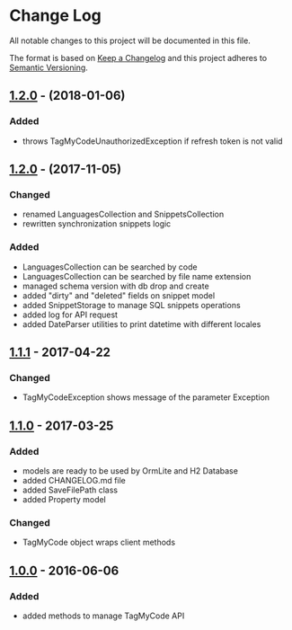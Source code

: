 # Change Log
All notable changes to this project will be documented in this file.

The format is based on [Keep a Changelog](http://keepachangelog.com/)
and this project adheres to [Semantic Versioning](http://semver.org/).

## [1.2.0] - (2018-01-06)
### Added
- throws TagMyCodeUnauthorizedException if refresh token is not valid

## [1.2.0] - (2017-11-05)
### Changed
- renamed LanguagesCollection and SnippetsCollection
- rewritten synchronization snippets logic

### Added
- LanguagesCollection can be searched by code
- LanguagesCollection can be searched by file name extension
- managed schema version with db drop and create
- added "dirty" and "deleted" fields on snippet model
- added SnippetStorage to manage SQL snippets operations
- added log for API request
- added DateParser utilities to print datetime with different locales

## [1.1.1] - 2017-04-22
### Changed
- TagMyCodeException shows message of the parameter Exception

## [1.1.0] - 2017-03-25
### Added
- models are ready to be used by OrmLite and H2 Database
- added CHANGELOG.md file
- added SaveFilePath class
- added Property model

### Changed
- TagMyCode object wraps client methods

## [1.0.0] - 2016-06-06
### Added
- added methods to manage TagMyCode API
 
[1.2.0]: https://github.com/massimozappino/tagmycode-java-sdk/compare/v1.1.1...v1.2.0
[1.1.1]: https://github.com/massimozappino/tagmycode-java-sdk/compare/v1.1.0...v1.1.1
[1.1.0]: https://github.com/massimozappino/tagmycode-java-sdk/compare/v1.0.0...v1.1.0
[1.0.0]: https://github.com/massimozappino/tagmycode-java-sdk/compare/v0.1.2...v1.0.0
